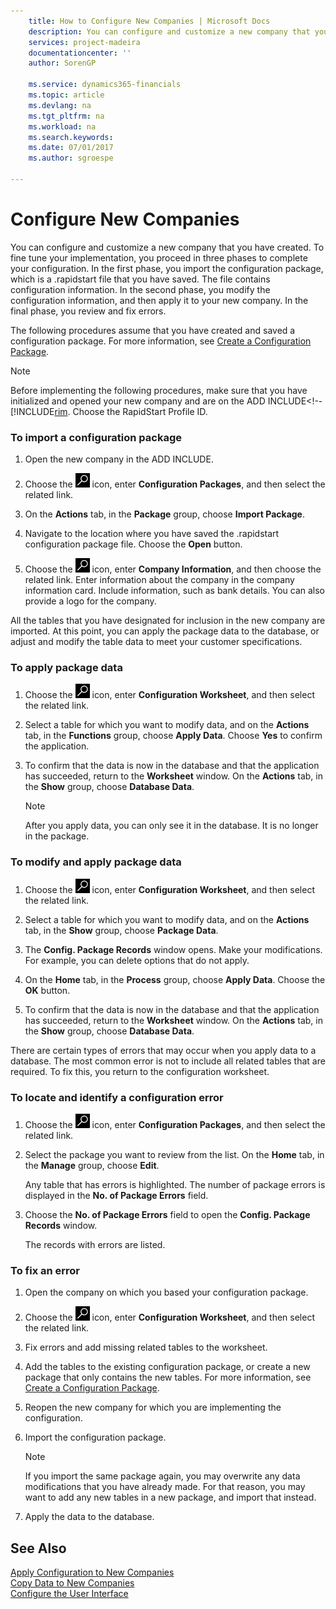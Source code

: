 ```yaml
---
    title: How to Configure New Companies | Microsoft Docs
    description: You can configure and customize a new company that you have created. To fine tune your implementation, you proceed in three phases to complete your configuration. In the first phase, you import the configuration package, which is a .rapidstart file that you have saved. The file contains configuration information. In the second phase, you modify the configuration information, and then apply it to your new company. In the final phase, you review and fix errors.
    services: project-madeira
    documentationcenter: ''
    author: SorenGP

    ms.service: dynamics365-financials
    ms.topic: article
    ms.devlang: na
    ms.tgt_pltfrm: na
    ms.workload: na
    ms.search.keywords:
    ms.date: 07/01/2017
    ms.author: sgroespe

---
```

# Configure New Companies
You can configure and customize a new company that you have created. To fine tune your implementation, you proceed in three phases to complete your configuration. In the first phase, you import the configuration package, which is a .rapidstart file that you have saved. The file contains configuration information. In the second phase, you modify the configuration information, and then apply it to your new company. In the final phase, you review and fix errors.  
  
 The following procedures assume that you have created and saved a configuration package. For more information, see [Create a Configuration Package](../how-to-create-a-configuration-package.md).  
  
> [!NOTE]  
>  Before implementing the following procedures, make sure that you have initialized and opened your new company and are on the ADD INCLUDE<!--[!INCLUDE[rim](../../includes/how-to-change-role-centers.md). Choose the RapidStart Profile ID.  
  
### To import a configuration package  
  
1.  Open the new company in the ADD INCLUDE<!--[!INCLUDE[nav_windows](../../includes/nav_windows_md.md)]-->.  
  
2.  Choose the ![Search for Page or Report](media/ui-search/search_small.png "Search for Page or Report icon") icon, enter **Configuration Packages**, and then select the related link.  
  
3.  On the **Actions** tab, in the **Package** group, choose **Import Package**.  
  
4.  Navigate to the location where you have saved the .rapidstart configuration package file. Choose the **Open** button.  
  
5.  Choose the ![Search for Page or Report](media/ui-search/search_small.png "Search for Page or Report icon") icon, enter **Company Information**, and then choose the related link. Enter information about the company in the company information card. Include information, such as bank details. You can also provide a logo for the company.  
  
 All the tables that you have designated for inclusion in the new company are imported. At this point, you can apply the package data to the database, or adjust and modify the table data to meet your customer specifications.  
  
### To apply package data  
  
1.  Choose the ![Search for Page or Report](media/ui-search/search_small.png "Search for Page or Report icon") icon, enter **Configuration Worksheet**, and then select the related link.  
  
2.  Select a table for which you want to modify data, and on the **Actions** tab, in the **Functions** group, choose **Apply Data**. Choose **Yes** to confirm the application.  
  
3.  To confirm that the data is now in the database and that the application has succeeded, return to the **Worksheet** window. On the **Actions** tab, in the **Show** group, choose **Database Data**.  
  
    > [!NOTE]  
    >  After you apply data, you can only see it in the database. It is no longer in the package.  
  
### To modify and apply package data  
  
1.  Choose the ![Search for Page or Report](media/ui-search/search_small.png "Search for Page or Report icon") icon, enter **Configuration Worksheet**, and then select the related link.  
  
2.  Select a table for which you want to modify data, and on the **Actions** tab, in the **Show** group, choose **Package Data**.  
  
3.  The **Config. Package Records** window opens. Make your modifications. For example, you can delete options that do not apply.  
  
4.  On the **Home** tab, in the **Process** group, choose **Apply Data**. Choose the **OK** button.  
  
5.  To confirm that the data is now in the database and that the application has succeeded, return to the **Worksheet** window. On the **Actions** tab, in the **Show** group, choose **Database Data**.  
  
 There are certain types of errors that may occur when you apply data to a database. The most common error is not to include all related tables that are required. To fix this, you return to the configuration worksheet.  
  
### To locate and identify a configuration error  
  
1.  Choose the ![Search for Page or Report](media/ui-search/search_small.png "Search for Page or Report icon") icon, enter **Configuration Packages**, and then select the related link.  
  
2.  Select the package you want to review from the list. On the **Home** tab, in the **Manage** group, choose **Edit**.  
  
     Any table that has errors is highlighted. The number of package errors is displayed in the **No. of Package Errors** field.  
  
3.  Choose the **No. of Package Errors** field to open the **Config. Package Records** window.  
  
     The records with errors are listed.  
  
### To fix an error  
  
1.  Open the company on which you based your configuration package.  
  
2.  Choose the ![Search for Page or Report](media/ui-search/search_small.png "Search for Page or Report icon") icon, enter **Configuration Worksheet**, and then select the related link.  
  
3.  Fix errors and add missing related tables to the worksheet.  
  
4.  Add the tables to the existing configuration package, or create a new package that only contains the new tables. For more information, see [Create a Configuration Package](../how-to-create-a-configuration-package.md).  
  
5.  Reopen the new company for which you are implementing the configuration.  
  
6.  Import the configuration package.  
  
    > [!NOTE]  
    >  If you import the same package again, you may overwrite any data modifications that you have already made. For that reason, you may want to add any new tables in a new package, and import that instead.  
  
7.  Apply the data to the database.  
  
## See Also  
 [Apply Configuration to New Companies](../apply-configuration-to-new-companies.md)   
 [Copy Data to New Companies](../how-to-copy-data-to-new-companies.md)   
 [Configure the User Interface](../configure-the-user-interface.md)
